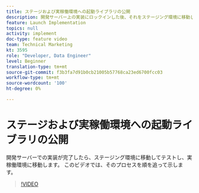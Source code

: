 ```yaml
---
title: ステージおよび実稼働環境への起動ライブラリの公開
description: 開発サーバー上の実装にロックインした後、それをステージング環境に移動し、そこでテストしてから実稼働環境に移動します。 このビデオでは、そのプロセスを順を追って示します。
feature: Launch Implementation
topics: null
activity: implement
doc-type: feature video
team: Technical Marketing
kt: 3595
role: "Developer, Data Engineer"
level: Beginner
translation-type: tm+mt
source-git-commit: f3b3fa7d91b0cb21005b57768ca23ed6700fcc03
workflow-type: tm+mt
source-wordcount: '100'
ht-degree: 0%

---
```



# ステージおよび実稼働環境への起動ライブラリの公開

開発サーバーでの実装が完了したら、ステージング環境に移動してテストし、実稼働環境に移動します。 このビデオでは、そのプロセスを順を追って示します。

>[!VIDEO](https://video.tv.adobe.com/v/28777/?quality=12)
